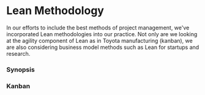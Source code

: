 # Lean Methodology
In our efforts to include the best methods of project management, we've incorporated Lean methodologies into our practice.  Not only are we looking at the agility component of Lean as in Toyota manufacturing (kanban), 
we are also considering business model methods such as Lean for startups and research. 

### Synopsis

### Kanban
